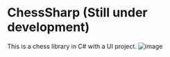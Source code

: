 # ChessSharp (Still under development)
This is a chess library in C# with a UI project. 
![image](https://user-images.githubusercontent.com/31348972/61579785-fb426a80-ab09-11e9-8252-efb14df2e6d8.png)
